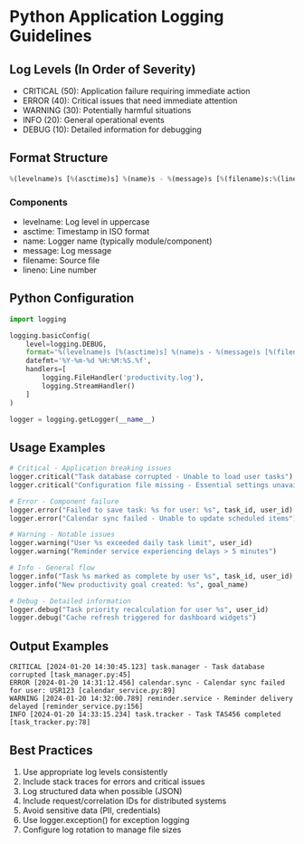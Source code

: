 # Python Application Logging Guidelines

## Log Levels (In Order of Severity)

- CRITICAL (50): Application failure requiring immediate action
- ERROR (40): Critical issues that need immediate attention
- WARNING (30): Potentially harmful situations
- INFO (20): General operational events
- DEBUG (10): Detailed information for debugging

## Format Structure

```python
%(levelname)s [%(asctime)s] %(name)s - %(message)s [%(filename)s:%(lineno)d]
```

### Components

- levelname: Log level in uppercase
- asctime: Timestamp in ISO format
- name: Logger name (typically module/component)
- message: Log message
- filename: Source file
- lineno: Line number

## Python Configuration

```python
import logging

logging.basicConfig(
    level=logging.DEBUG,
    format='%(levelname)s [%(asctime)s] %(name)s - %(message)s [%(filename)s:%(lineno)d]',
    datefmt='%Y-%m-%d %H:%M:%S.%f',
    handlers=[
        logging.FileHandler('productivity.log'),
        logging.StreamHandler()
    ]
)

logger = logging.getLogger(__name__)
```

## Usage Examples

```python
# Critical - Application breaking issues
logger.critical("Task database corrupted - Unable to load user tasks")
logger.critical("Configuration file missing - Essential settings unavailable")

# Error - Component failure
logger.error("Failed to save task: %s for user: %s", task_id, user_id)
logger.error("Calendar sync failed - Unable to update scheduled items")

# Warning - Notable issues
logger.warning("User %s exceeded daily task limit", user_id)
logger.warning("Reminder service experiencing delays > 5 minutes")

# Info - General flow
logger.info("Task %s marked as complete by user %s", task_id, user_id)
logger.info("New productivity goal created: %s", goal_name)

# Debug - Detailed information
logger.debug("Task priority recalculation for user %s", user_id)
logger.debug("Cache refresh triggered for dashboard widgets")
```

## Output Examples

```
CRITICAL [2024-01-20 14:30:45.123] task.manager - Task database corrupted [task_manager.py:45]
ERROR [2024-01-20 14:31:12.456] calendar.sync - Calendar sync failed for user: USR123 [calendar_service.py:89]
WARNING [2024-01-20 14:32:00.789] reminder.service - Reminder delivery delayed [reminder_service.py:156]
INFO [2024-01-20 14:33:15.234] task.tracker - Task TAS456 completed [task_tracker.py:78]
```

## Best Practices

1. Use appropriate log levels consistently
2. Include stack traces for errors and critical issues
3. Log structured data when possible (JSON)
4. Include request/correlation IDs for distributed systems
5. Avoid sensitive data (PII, credentials)
6. Use logger.exception() for exception logging
7. Configure log rotation to manage file sizes
